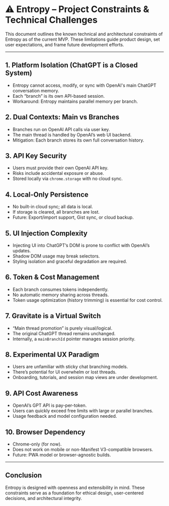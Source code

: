 # ⚠️ Entropy – Project Constraints & Technical Challenges

This document outlines the known technical and architectural constraints of Entropy as of the current MVP. These limitations guide product design, set user expectations, and frame future development efforts.

---

## 1. Platform Isolation (ChatGPT is a Closed System)
- Entropy cannot access, modify, or sync with OpenAI's main ChatGPT conversation memory.
- Each “branch” is its own API-based session.
- Workaround: Entropy maintains parallel memory per branch.

## 2. Dual Contexts: Main vs Branches
- Branches run on OpenAI API calls via user key.
- The main thread is handled by OpenAI’s web UI backend.
- Mitigation: Each branch stores its own full conversation history.

## 3. API Key Security
- Users must provide their own OpenAI API key.
- Risks include accidental exposure or abuse.
- Stored locally via `chrome.storage` with no cloud sync.

## 4. Local-Only Persistence
- No built-in cloud sync; all data is local.
- If storage is cleared, all branches are lost.
- Future: Export/import support, Gist sync, or cloud backup.

## 5. UI Injection Complexity
- Injecting UI into ChatGPT’s DOM is prone to conflict with OpenAI’s updates.
- Shadow DOM usage may break selectors.
- Styling isolation and graceful degradation are required.

## 6. Token & Cost Management
- Each branch consumes tokens independently.
- No automatic memory sharing across threads.
- Token usage optimization (history trimming) is essential for cost control.

## 7. Gravitate is a Virtual Switch
- “Main thread promotion” is purely visual/logical.
- The original ChatGPT thread remains unchanged.
- Internally, a `mainBranchId` pointer manages session priority.

## 8. Experimental UX Paradigm
- Users are unfamiliar with sticky chat branching models.
- There’s potential for UI overwhelm or lost threads.
- Onboarding, tutorials, and session map views are under development.

## 9. API Cost Awareness
- OpenAI’s GPT API is pay-per-token.
- Users can quickly exceed free limits with large or parallel branches.
- Usage feedback and model configuration needed.

## 10. Browser Dependency
- Chrome-only (for now).
- Does not work on mobile or non-Manifest V3-compatible browsers.
- Future: PWA model or browser-agnostic builds.

---

## Conclusion

Entropy is designed with openness and extensibility in mind. These constraints serve as a foundation for ethical design, user-centered decisions, and architectural integrity.

